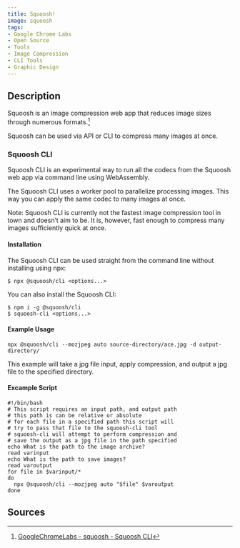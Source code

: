 ```yaml
---
title: Squoosh!
image: squoosh
tags:
- Google Chrome Labs
- Open Source
- Tools
- Image Compression
- CLI Tools
- Graphic Design
---
```

## Description

Squoosh is an image compression web app that reduces image sizes through numerous formats.[^1]

Squoosh can be used via API or CLI to compress many images at once.

### Squoosh CLI

Squoosh CLI is an experimental way to run all the codecs from the Squoosh web app via command line using WebAssembly.

The Squoosh CLI uses a worker pool to parallelize processing images. This way you can apply the same codec to many images at once.

Note: Squoosh CLI is currently not the fastest image compression tool in town and doesn’t aim to be. It is, however, fast enough to compress many images sufficiently quick at once.

#### Installation

The Squoosh CLI can be used straight from the command line without installing using npx:

```
$ npx @squoosh/cli <options...>
```

You can also install the Squoosh CLI:

```
$ npm i -g @squoosh/cli
$ squoosh-cli <options...>
```

#### Example Usage

```
npx @squoosh/cli --mozjpeg auto source-directory/ace.jpg -d output-directory/
```
This example will take a jpg file input, apply compression, and output a jpg file to the specified directory.

#### Excample Script

```
#!/bin/bash
# This script requires an input path, and output path
# this path is can be relative or absolute
# for each file in a specified path this script will 
# try to pass that file to the squoosh-cli tool
# squoosh-cli will attempt to perform compression and 
# save the output as a jpg file in the path specified
echo What is the path to the image archive?
read varinput
echo What is the path to save images?
read varoutput
for file in $varinput/*
do
  npx @squoosh/cli --mozjpeg auto "$file" $varoutput
done
```

## Sources

[^1]: [GoogleChromeLabs - squoosh - Squoosh CLI](https://github.com/GoogleChromeLabs/squoosh/tree/dev/cli)
[^2]: [Squoosh Web App](https://squoosh.app/)